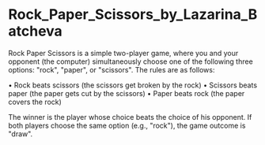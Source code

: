 # Rock_Paper_Scissors_by_Lazarina_Batcheva

Rock Paper Scissors is a simple two-player game, where you and your opponent (the computer) simultaneously
choose one of the following three options: "rock", "paper", or "scissors". The rules are as follows:

• Rock beats scissors (the scissors get broken by the rock)
• Scissors beats paper (the paper gets cut by the scissors)
• Paper beats rock (the paper covers the rock)

The winner is the player whose choice beats the choice of his opponent. If both players choose the same option
(e.g., "rock"), the game outcome is "draw".
